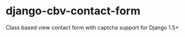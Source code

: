 django-cbv-contact-form
=======================

Class based view contact form with captcha support for Django 1.5+
